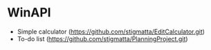 # WinAPI
- Simple calculator (https://github.com/stigmatta/EditCalculator.git)
- To-do list (https://github.com/stigmatta/PlanningProject.git)

